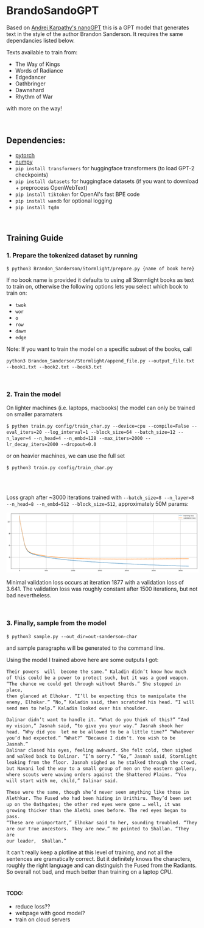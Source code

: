 # BrandoSandoGPT

Based on [Andrej Karpathy's nanoGPT](https://github.com/karpathy/nanoGPT) this is a GPT model that generates text in the style of the author Brandon Sanderson. It requires the same dependancies listed below.

Texts available to train from:
- The Way of Kings
- Words of Radiance
- Edgedancer
- Oathbringer
- Dawnshard
- Rhythm of War
 
with more on the way!
<br />  
<br />
## Dependencies:

- [pytorch](https://pytorch.org)
- [numpy](https://numpy.org/install/)
- `pip install transformers` for huggingface transformers (to load GPT-2 checkpoints)
- `pip install datasets` for huggingface datasets (if you want to download + preprocess OpenWebText)
- `pip install tiktoken` for OpenAI's fast BPE code
- `pip install wandb` for optional logging
- `pip install tqdm`
<br />

## Training Guide

### 1. Prepare the tokenized dataset by running
```
$ python3 Brandon_Sanderson/Stormlight/prepare.py {name of book here}
```
If no book name is provided it defaults to using all Stormlight books as text to train on, otherwise the following options lets you select which book to train on:
- `twok`
- `wor`
- `o`
- `row`
- `dawn`
- `edge`

Note: If you want to train the model on a specific subset of the books, call 
```
python3 Brandon_Sanderson/Stormlight/append_file.py --output_file.txt --book1.txt --book2.txt --book3.txt
```

<br />  

### 2. Train the model 

On lighter machines (i.e. laptops, macbooks) the model can only be trained on smaller paramaters
```
$ python train.py config/train_char.py --device=cpu --compile=False --eval_iters=20 --log_interval=1 --block_size=64 --batch_size=12 --n_layer=4 --n_head=4 --n_embd=128 --max_iters=2000 --lr_decay_iters=2000 --dropout=0.0
```
or on heavier machines, we can use the full set
```
$ python3 train.py config/train_char.py
```
<br />  
<br />  

Loss graph after ~3000 iterations trained with `--batch_size=8 --n_layer=8 --n_head=8 --n_embd=512 --block_size=512`, approximately 50M params:

![repro50m](plot/output.png)

Minimal validation loss occurs at iteration 1877 with a validation loss of 3.641. The validation loss was roughly constant after 1500 iterations, but not bad nevertheless.

<br />  

### 3. Finally, sample from the model
```
$ python3 sample.py --out_dir=out-sanderson-char
```
and sample paragraphs will be generated to the command line.

Using the model I trained above here are some outputs I got:

```
Their powers  will  become the same.” Kaladin didn’t know how much 
of this could be a power to protect such, but it was a good weapon. 
“The chance we could get through without Shards.” She stopped in place, 
then glanced at Elhokar. “I’ll be expecting this to manipulate the 
enemy, Elhokar.” “No,” Kaladin said, then scratched his head. “I will 
send men to help.” Kaladin looked over his shoulder.
```
```
Dalinar didn’t want to handle it. “What do you think of this?” “And 
my vision,” Jasnah said, “to give you your way.” Jasnah shook her 
head. “Why did you  let me be allowed to be a little time?” “Whatever 
you’d had expected.” “What?” “Because I didn’t. You wish to be Jasnah.” 
Dalinar closed his eyes, feeling awkward. She felt cold, then sighed 
and walked back to Dalinar. “I’m sorry.” “Go,” Jasnah said, Stormlight 
leaking from the floor. Jasnah sighed as he stalked through the crowd, 
but Navani led the way to a small group of men on the eastern gallery, 
where scouts were waving orders against the Shattered Plains. “You 
will start with me, child,” Dalinar said.
```
```
These were the same, though she’d never seen anything like those in 
Alethkar. The Fused who had been hiding in Urithiru. They’d been set 
up on the Oathgates; the other red eyes were gone … well, it was 
growing thicker than the Alethi ones before. The red eyes began to pass. 
“These are unimportant,” Elhokar said to her, sounding troubled. “They 
are our true ancestors. They are new.” He pointed to Shallan. “They are 
our leader,  Shallan.”
```

It can't really keep a plotline at this level of training, and not all the sentences are gramatically correct. But it definitely knows the characters, roughly the right language and can distinguish the Fused from the Radiants. So overall not bad, and much better than training on a laptop CPU.

#

#### TODO:
- reduce loss??
- webpage with good model?
- train on cloud servers
